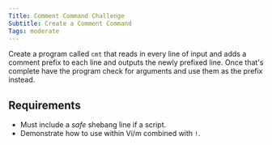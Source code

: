 ```yaml
---
Title: Comment Command Challenge
Subtitle: Create a Comment Command
Tags: moderate
---
```


Create a program called `cmt` that reads in every line of input and adds
a comment prefix to each line and outputs the newly prefixed line. Once
that's complete have the program check for arguments and use them as the
prefix instead.

## Requirements

* Must include a *safe* shebang line if a script.
* Demonstrate how to use within Vi/m combined with `!`.
